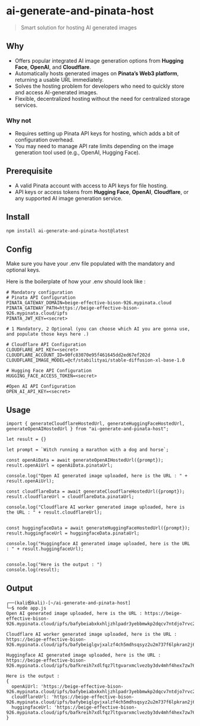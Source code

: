 # ai-generate-and-pinata-host 

> Smart solution for hosting AI generated images

## Why

- Offers popular integrated AI image generation options from **Hugging Face**, **OpenAI**, and **Cloudflare**.
- Automatically hosts generated images on **Pinata’s Web3 platform**, returning a usable URL immediately.
- Solves the hosting problem for developers who need to quickly store and access AI-generated images.
- Flexible, decentralized hosting without the need for centralized storage services.
  

### Why not

- Requires setting up Pinata API keys for hosting, which adds a bit of configuration overhead.
- You may need to manage API rate limits depending on the image generation tool used (e.g., OpenAI, Hugging Face).


## Prerequisite

- A valid Pinata account with access to API keys for file hosting.
- API keys or access tokens from **Hugging Face**, **OpenAI**, **Cloudflare**, or any supported AI image generation service.

## Install

```sh
npm install ai-generate-and-pinata-host@latest
```


## Config
Make sure you have your .env file populated with the mandatory and optional keys.

Here is the boilerplate of how your .env should look like :

```
# Mandatory configuration
# Pinata API Configuration
PINATA_GATEWAY_DOMAIN=beige-effective-bison-926.mypinata.cloud
PINATA_GATEWAY_PATH=https://beige-effective-bison-926.mypinata.cloud/ipfs
PINATA_JWT_KEY=<secret>

# 1 Mandatory, 2 Optional (you can choose which AI you are gonna use, and populate those keys here .)

# Cloudflare API Configuration
CLOUDFLARE_API_KEY=<secret>
CLOUDFLARE_ACCOUNT_ID=90fc83070e95f461645dd2ed67ef202d
CLOUDFLARE_IMAGE_MODEL=@cf/stabilityai/stable-diffusion-xl-base-1.0

# Hugging Face API Configuration
HUGGING_FACE_ACCESS_TOKEN=<secret>

#Open AI API Configuration
OPEN_AI_API_KEY=<secret>
```

## Usage

```
import { generateCloudflareHostedUrl, generateHuggingFaceHostedUrl, generateOpenAIHostedUrl } from "ai-generate-and-pinata-host";

let result = {}

let prompt = `Witch running a marathon with a dog and horse`;

const openAiData = await generateOpenAIHostedUrl({prompt});
result.openAiUrl = openAiData.pinataUrl;

console.log("Open AI generated image uploaded, here is the URL : " + result.openAiUrl);

const cloudflareData = await generateCloudflareHostedUrl({prompt});
result.cloudflareUrl = cloudflareData.pinataUrl;

console.log("Cloudflare AI worker generated image uploaded, here is the URL : " + result.cloudflareUrl);


const huggingfaceData = await generateHuggingFaceHostedUrl({prompt});
result.huggingfaceUrl = huggingfaceData.pinataUrl;

console.log("Huggingface AI generated image uploaded, here is the URL : " + result.huggingfaceUrl);


console.log("Here is the output : ")
console.log(result);

```

## Output

```
┌──(kali㉿kali)-[~/ai-generate-and-pinata-host]
└─$ node app.js
Open AI generated image uploaded, here is the URL : https://beige-effective-bison-926.mypinata.cloud/ipfs/bafybeiabxkxhljzhlpadr3yebbmwkp2dqcv7ntdjo7rvc2mgawonosmogi

Cloudflare AI worker generated image uploaded, here is the URL : https://beige-effective-bison-926.mypinata.cloud/ipfs/bafybeiglgvjxalzf4ch5mdhsqsyz2u2m737f6lpkran2j6ejoim4ni6yd4

Huggingface AI generated image uploaded, here is the URL : https://beige-effective-bison-926.mypinata.cloud/ipfs/bafkreih7xdlfqz7ltgvarxmclvezby3dv4mhf4hex7zw76hlceobfyn3fy

Here is the output : 
{
  openAiUrl: 'https://beige-effective-bison-926.mypinata.cloud/ipfs/bafybeiabxkxhljzhlpadr3yebbmwkp2dqcv7ntdjo7rvc2mgawonosmogi',
  cloudflareUrl: 'https://beige-effective-bison-926.mypinata.cloud/ipfs/bafybeiglgvjxalzf4ch5mdhsqsyz2u2m737f6lpkran2j6ejoim4ni6yd4',
  huggingfaceUrl: 'https://beige-effective-bison-926.mypinata.cloud/ipfs/bafkreih7xdlfqz7ltgvarxmclvezby3dv4mhf4hex7zw76hlceobfyn3fy'
}
```
